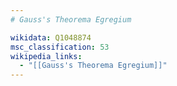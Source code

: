 ```yaml
---
# Gauss's Theorema Egregium

wikidata: Q1048874
msc_classification: 53
wikipedia_links:
  - "[[Gauss's Theorema Egregium]]"
---
```

